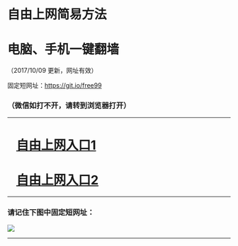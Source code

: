 ﻿# 自由上网简易方法

# 电脑、手机一键翻墙

（2017/10/09 更新，网址有效）

固定短网址：https://git.io/free99

### （微信如打不开，请转到浏览器打开）


***





# &nbsp;&nbsp; <a href="http://ft2853819541.fwq-tz-1001.info/fwqtz01.html?t=100900126425 " target="_blank">自由上网入口1</a>
# &nbsp;&nbsp; <a href="http://ft2097023710.fwq-tz-1002.info/fwqtz02.html?t=10090017282 " target="_blank">自由上网入口2</a>
***

### 请记住下图中固定短网址：

<img src="https://s3-us-west-2.amazonaws.com/fwq-1001/yjfq-20170905okok.png" /> 


***

